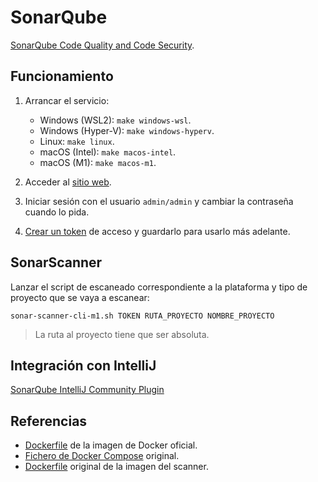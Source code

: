 # SonarQube

[SonarQube Code Quality and Code Security](https://www.sonarqube.org).

## Funcionamiento

1. Arrancar el servicio:

    - Windows (WSL2): `make windows-wsl`.
    - Windows (Hyper-V): `make windows-hyperv`.
    - Linux: `make linux`.
    - macOS (Intel): `make macos-intel`.
    - macOS (M1): `make macos-m1`.

2. Acceder al [sitio web](http://localhost:9000).

3. Iniciar sesión con el usuario `admin/admin` y cambiar la contraseña cuando lo pida.

4. [Crear un token](http://localhost:9000/admin/users) de acceso y guardarlo para usarlo más adelante.

## SonarScanner

Lanzar el script de escaneado correspondiente a la plataforma y tipo de proyecto que se vaya a escanear:

```
sonar-scanner-cli-m1.sh TOKEN RUTA_PROYECTO NOMBRE_PROYECTO
```

> La ruta al proyecto tiene que ser absoluta.

## Integración con IntelliJ

[SonarQube IntelliJ Community Plugin](https://github.com/sonar-intellij-plugin/sonar-intellij-plugin)

## Referencias

- [Dockerfile](https://github.com/SonarSource/docker-sonarqube/tree/master/9/community) de la imagen de Docker oficial.
- [Fichero de Docker Compose](https://gist.github.com/Warchant/0d0f0104fe7adf3b310937d2db67b512) original.
- [Dockerfile](https://github.com/SonarSource/sonar-scanner-cli-docker/tree/master/4) original de la imagen del scanner.
